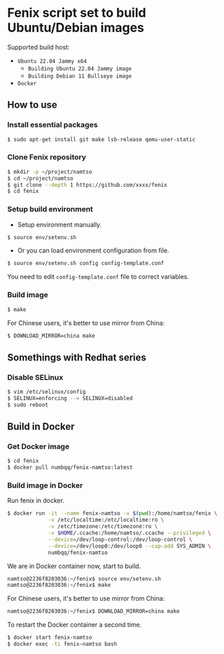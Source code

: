 # Fenix script set to build Ubuntu/Debian images

Supported build host:

* `Ubuntu 22.04 Jammy x64`
  * `Building Ubuntu 22.04 Jammy image`
  * `Building Debian 11 Bullseye image`
* `Docker`

## How to use

### Install essential packages

```bash
$ sudo apt-get install git make lsb-release qemu-user-static
```

### Clone Fenix repository

```bash
$ mkdir -p ~/project/namtso
$ cd ~/project/namtso
$ git clone --depth 1 https://github.com/xxxx/fenix
$ cd fenix
```

### Setup build environment

* Setup environment manually.

```bash
$ source env/setenv.sh
```

* Or you can load environment configuration from file.

```bash
$ source env/setenv.sh config config-template.conf
```

You need to edit `config-template.conf` file to correct variables.

### Build image

```bash
$ make
```
For Chinese users, it's better to use mirror from China:

```bash
$ DOWNLOAD_MIRROR=china make
```

## Somethings with Redhat series

### Disable SELinux

```bash
$ vim /etc/selinux/config
$ SELINUX=enforcing --> SELINUX=disabled
$ sudo reboot
```

## Build in Docker

### Get Docker image

```bash
$ cd fenix
$ docker pull numbqq/fenix-namtso:latest
```

### Build image in Docker

Run fenix in docker.

```bash
$ docker run -it --name fenix-namtso -v $(pwd):/home/namtso/fenix \
             -v /etc/localtime:/etc/localtime:ro \
             -v /etc/timezone:/etc/timezone:ro \
             -v $HOME/.ccache:/home/namtso/.ccache --privileged \
             --device=/dev/loop-control:/dev/loop-control \
             --device=/dev/loop0:/dev/loop0 --cap-add SYS_ADMIN \
             numbqq/fenix-namtso
```

We are in Docker container now, start to build.

```bash
namtso@2236f8203036:~/fenix$ source env/setenv.sh
namtso@2236f8203036:~/fenix$ make
```

For Chinese users, it's better to use mirror from China:

```bash
namtso@2236f8203036:~/fenix$ DOWNLOAD_MIRROR=china make
```


To restart the Docker container a second time.

```bash
$ docker start fenix-namtso
$ docker exec -ti fenix-namtso bash
```

